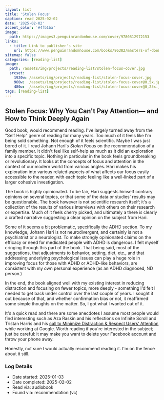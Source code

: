 ```yaml
---
layout: list
title: 'Stolen Focus'
caption: read 2025-02-02
date: '2025-02-02'
accent_color: '#4fb1ba'
image: 
  path: https://images3.penguinrandomhouse.com/cover/9780812972153
links:
  - title: Link to publisher's site
    url: https://www.penguinrandomhouse.com/books/96382/masters-of-doom-by-david-kushner/9780812972153/ 
sitemap: false
categories: [reading-list]
image: 
  path: /assets/img/projects/reading-list/stolen-focus-cover.jpg
  srcset: 
    1920w: /assets/img/projects/reading-list/stolen-focus-cover.jpg
    960w:  /assets/img/projects/reading-list/stolen-focus-cover@0,5x.jpg
    480w:  /assets/img/projects/reading-list/stolen-focus-cover@0,25x.jpg
tags: [reading-list]
---
```


## Stolen Focus: Why You Can't Pay Attention— and How to Think Deeply Again

Good book, would recommend reading. I've largely turned away from the "Self Help" genre of reading for many years. Too much of it feels like I'm being sold something. Not enough of it feels scientific. Maybe I was just bored of it. I read Johann Hari's _Stolen Focus_ on the recommendation of a family member. It didn't feel like self-help as much as it did an exploration into a specific topic. Nothing in particular in the book feels groundbreaking or revolutionary. It looks at the concepts of focus and attention in the context of our modern world from various angles. Hari makes his exploration into various related aspects of what affects our focus easily accessible to the reader, with each topic feeling like a well-linked part of a larger cohesive investigation.

The book is highly opinionated. To be fair, Hari suggests himself contrary opinions on several topics, or that some of the data or studies' results may be questionable. The book however is not scientific research itself; it's a collection of the results of various interviews with others on their research or expertise. Much of it feels cherry picked, and ultimately a there is clearly a crafted narrative suggesting a clear opinion on the subject from Hari. 

Some of it seems a bit problematic, specifically the ADHD section. To my knowledge, Johann Hari is not neurodivergent, and certainly is not a psychiatrist or a neurologist. To make strongly opinionated claims on the efficacy or need for medicated people with ADHD is dangerous. I felt myself cringing through this part of the book. That being said, most of the suggestions, that adjustments to behavior, setting, diet, etc., and that addressing underlying psychological issues can play a huge role in improving focus for those with ADHD or ADHD-like behaviors, are consistent with my own personal experience (as an ADHD diagnosed, ND person.)

In the end, the book aligned well with my existing interest in reducing distraction and focusing on fewer topics, more deeply - something I'd felt I needed to get back under control over the last couple of years. I sought it out because of that, and whether confirmation bias or not, it reaffirmed some simple thoughts on the matter. So, I got what I wanted out of it.

It's a quick read and there are some anecdotes I assume most people would find interesting such as Aza Raskin and his reflections on Infinite Scroll and Tristan Harris and his [call to Minimize Distraction & Respect Users’ Attention](https://archive.org/details/378841682-a-call-to-minimize-distraction-respect-users-attention-by-tristan-harris) while working at Google. Worth reading if you're interested in the subject; just be careful: it may make you want to delete your Facebook account and throw your phone away.

Honestly, not sure I would actually recommend reading it. I'm on the fence about it still.

### Log Details

- Date started: 2025-01-03
- Date completed: 2025-02-02
- Read via: audiobook
- Found via: recommendation (vc)
